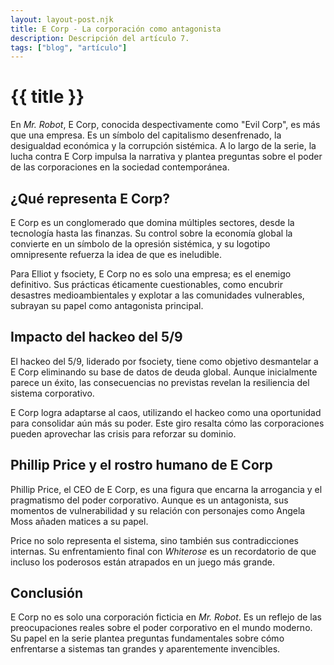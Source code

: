 ```yaml
---
layout: layout-post.njk
title: E Corp - La corporación como antagonista
description: Descripción del artículo 7.
tags: ["blog", "artículo"]
---
```


# {{ title }}

En *Mr. Robot*, E Corp, conocida despectivamente como "Evil Corp", es más que una empresa. Es un símbolo del capitalismo desenfrenado, la desigualdad económica y la corrupción sistémica. A lo largo de la serie, la lucha contra E Corp impulsa la narrativa y plantea preguntas sobre el poder de las corporaciones en la sociedad contemporánea.

## ¿Qué representa E Corp?

E Corp es un conglomerado que domina múltiples sectores, desde la tecnología hasta las finanzas. Su control sobre la economía global la convierte en un símbolo de la opresión sistémica, y su logotipo omnipresente refuerza la idea de que es ineludible.

Para Elliot y fsociety, E Corp no es solo una empresa; es el enemigo definitivo. Sus prácticas éticamente cuestionables, como encubrir desastres medioambientales y explotar a las comunidades vulnerables, subrayan su papel como antagonista principal.

## Impacto del hackeo del 5/9

El hackeo del 5/9, liderado por fsociety, tiene como objetivo desmantelar a E Corp eliminando su base de datos de deuda global. Aunque inicialmente parece un éxito, las consecuencias no previstas revelan la resiliencia del sistema corporativo.

E Corp logra adaptarse al caos, utilizando el hackeo como una oportunidad para consolidar aún más su poder. Este giro resalta cómo las corporaciones pueden aprovechar las crisis para reforzar su dominio.

## Phillip Price y el rostro humano de E Corp

Phillip Price, el CEO de E Corp, es una figura que encarna la arrogancia y el pragmatismo del poder corporativo. Aunque es un antagonista, sus momentos de vulnerabilidad y su relación con personajes como Angela Moss añaden matices a su papel.

Price no solo representa el sistema, sino también sus contradicciones internas. Su enfrentamiento final con *Whiterose* es un recordatorio de que incluso los poderosos están atrapados en un juego más grande.

## Conclusión

E Corp no es solo una corporación ficticia en *Mr. Robot*. Es un reflejo de las preocupaciones reales sobre el poder corporativo en el mundo moderno. Su papel en la serie plantea preguntas fundamentales sobre cómo enfrentarse a sistemas tan grandes y aparentemente invencibles.
